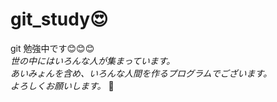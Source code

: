 # git_study😍

 git 勉強中です😊😊😊  
_世の中にはいろんな人が集まっています。_  
_あいみょんを含め、いろんな人間を作るプログラムでございます。_  
_よろしくお願いします。_ 🙌  
